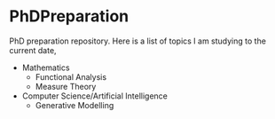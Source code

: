 # PhDPreparation
PhD preparation repository. Here is a list of topics I am studying to the current date,

* Mathematics
  * Functional Analysis
  * Measure Theory
* Computer Science/Artificial Intelligence
  * Generative Modelling
